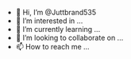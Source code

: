 - 👋 Hi, I’m @Juttbrand535
- 👀 I’m interested in ...
- 🌱 I’m currently learning ...
- 💞️ I’m looking to collaborate on ...
- 📫 How to reach me ...

<!---
Juttbrand535/Juttbrand535 is a ✨ special ✨ yasirziddi because its `README.md` (this file) appears on your GitHub profile.
You can click the Preview link to take a look at your changes.
--->
